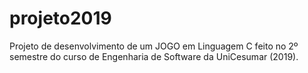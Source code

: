# projeto2019
Projeto de desenvolvimento de um JOGO em Linguagem C feito no 2º semestre do curso de Engenharia de Software da UniCesumar (2019).
